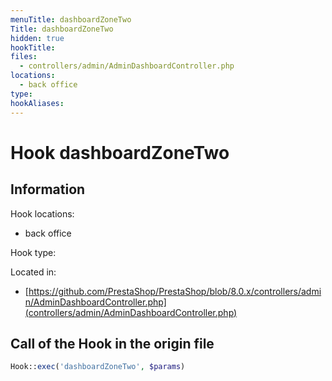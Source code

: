 ```yaml
---
menuTitle: dashboardZoneTwo
Title: dashboardZoneTwo
hidden: true
hookTitle: 
files:
  - controllers/admin/AdminDashboardController.php
locations:
  - back office
type: 
hookAliases:
---
```


# Hook dashboardZoneTwo

## Information

Hook locations: 
  - back office

Hook type: 

Located in: 
  - [https://github.com/PrestaShop/PrestaShop/blob/8.0.x/controllers/admin/AdminDashboardController.php](controllers/admin/AdminDashboardController.php)

## Call of the Hook in the origin file

```php
Hook::exec('dashboardZoneTwo', $params)
```